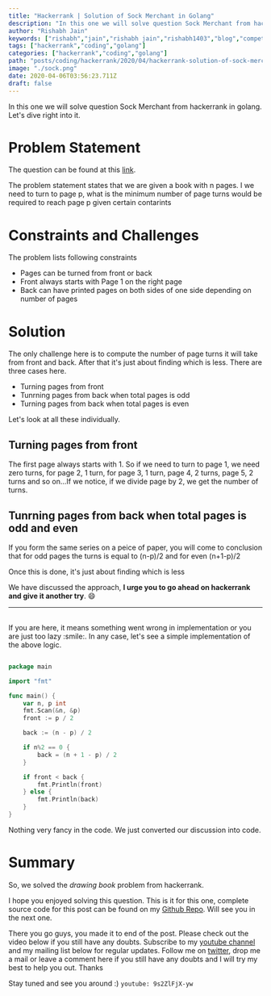 ```yaml
---
title: "Hackerrank | Solution of Sock Merchant in Golang"
description: "In this one we will solve question Sock Merchant from hackerrank in golang. Let's dive right into it."
author: "Rishabh Jain"
keywords: ["rishabh","jain","rishabh jain","rishabh1403","blog","competitive","coding","programming","tech","technology","go","golang","hackerrank","hackerrank solutions","solutions in golang","Sock Merchant"]
tags: ["hackerrank","coding","golang"]
categories: ["hackerrank","coding","golang"]
path: "posts/coding/hackerrank/2020/04/hackerrank-solution-of-sock-merchant-in-golang"
image: "./sock.png"
date: 2020-04-06T03:56:23.711Z
draft: false
---
```

In this one we will solve question Sock Merchant from hackerrank in golang. Let's dive right into it.
<!--more-->

# Problem Statement
The question can be found at this [link](https://www.hackerrank.com/challenges/sock-merchant/problem). 

The problem statement states that we are given a book with n pages. I we need to turn to page p, what is the minimum number of page turns would be required to reach page p given certain contarints

# Constraints and Challenges

The problem lists following constraints
- Pages can be turned from front or back
- Front always starts with Page 1 on the right page
- Back can have printed pages on both sides of one side depending on number of pages

# Solution

The only challenge here is to compute the number of page turns it will take from front and back. After that it's just about finding which is less. There are three cases here.

- Turning pages from front
- Tunrning pages from back when total pages is odd
- Turning pages from back when total pages is even

Let's look at all these individually.

## Turning pages from front

The first page always starts with 1. So if we need to turn to page 1, we need zero turns, for page 2, 1 turn, for page 3, 1 turn, page 4, 2 turns, page 5, 2 turns and so on...If we notice, if we divide page by 2, we get the number of turns.

## Tunrning pages from back when total pages is odd and even

If you form the same series on a peice of paper, you will come to conclusion that for odd pages the turns is equal to (n-p)/2 and for even (n+1-p)/2

Once this is done, it's just about finding which is less


We have discussed the approach, **I urge you to go ahead on hackerrank and give it another try**. :smile:

<hr />
<br />
If you are here, it means something went wrong in implementation or you are just too lazy :smile:. In any case, let's see a simple implementation of the above logic.

```go

package main

import "fmt"

func main() {
	var n, p int
	fmt.Scan(&n, &p)
	front := p / 2

	back := (n - p) / 2

	if n%2 == 0 {
		back = (n + 1 - p) / 2
	}

	if front < back {
		fmt.Println(front)
	} else {
		fmt.Println(back)
	}
}

```

Nothing very fancy in the code. We just converted our discussion into code.

# Summary

So, we solved the *drawing book* problem from hackerrank.

I hope you enjoyed solving this question. This is it for this one, complete source code for this post can be found on my [Github Repo](https://github.com/rishabh1403/hackerrank-golang-solutions). Will see you in the next one.

There you go guys, you made it to end of the post. Please check out the video below if you still have any doubts. Subscribe to my [youtube channel](https://www.youtube.com/rishabh1403) and my mailing list below for regular updates. Follow me on [twitter](https://www.twitter.com/rishabhjain1403), drop me a mail or leave a comment here if you still have any doubts and I will try my best to help you out. Thanks

Stay tuned and see you around :)
`youtube: 9s2ZlFjX-yw`  
